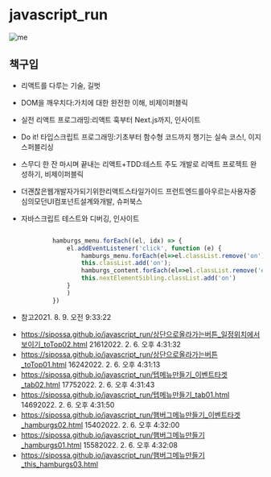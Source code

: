 # javascript_run


![me](https://avatars.githubusercontent.com/u/87564335?v=4)


## 책구입


* 리액트를 다루는 기술, 길벗
* DOM을 깨우치다:가치에 대한 완전한 이해, 비제이퍼블릭
* 실전 리액트 프로그래밍:리액트 훅부터 Next.js까지, 인사이트
* Do it! 타입스크립트 프로그래밍:기초부터 함수형 코드까지 챙기는 실속 코스!, 이지스퍼블리싱

* 스무디 한 잔 마시며 끝내는 리액트+TDD:테스트 주도 개발로 리액트 프로젝트 완성하기, 비제이퍼블릭
* 더괜찮은웹개발자가되기위한리액트스타일가이드 프런트엔드를아우르는사용자중심의모던UI컴포넌트설계와개발, 슈퍼북스
* 자바스크립트 테스트와 디버깅, 인사이트


```javascript

            hamburgs_menu.forEach((el, idx) => {
                el.addEventListener('click', function (e) {
                    hamburgs_menu.forEach(el=>el.classList.remove('on'))
                    this.classList.add('on');
                    hamburgs_content.forEach(el=>el.classList.remove('on'))
                    this.nextElementSibling.classList.add('on')
                }
                )
            })
```

* 참고2021. 8. 9. 오전 9:33:22
- <https://sipossa.github.io/javascript_run/상단으로올라가는버튼_일정위치에서보이기_toTop02.html> 21612022. 2. 6. 오후 4:31:32
- <https://sipossa.github.io/javascript_run/상단으로올라가는버튼_toTop01.html> 16242022. 2. 6. 오후 4:31:13
- <https://sipossa.github.io/javascript_run/텝메뉴만들기_이벤트타겟_tab02.html> 17752022. 2. 6. 오후 4:31:43
- <https://sipossa.github.io/javascript_run/텝메뉴만들기_tab01.html> 14692022. 2. 6. 오후 4:31:50
- <https://sipossa.github.io/javascript_run/햄버그메뉴만들기_이벤트타겟_hamburgs02.html> 15402022. 2. 6. 오후 4:32:00
- <https://sipossa.github.io/javascript_run/햄버그메뉴만들기_hamburgs01.html> 15582022. 2. 6. 오후 4:32:08
- <https://sipossa.github.io/javascript_run/햄버그메뉴만들기_this_hamburgs03.html> 

